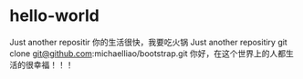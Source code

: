 # hello-world
Just another repositir
你的生活很快，我要吃火锅
Just another repositiry
git clone git@github.com:michaelliao/bootstrap.git
你好，在这个世界上的人都生活的很幸福！！！